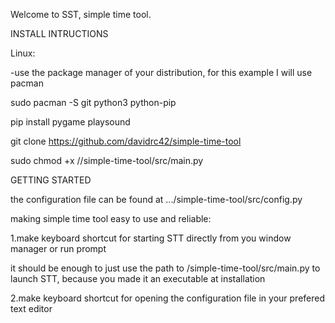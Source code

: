 Welcome to SST, simple time tool.

INSTALL INTRUCTIONS

Linux:

-use the package manager of your distribution, for this example I will use pacman 

sudo pacman -S git python3 python-pip


pip install pygame playsound

git clone https://github.com/davidrc42/simple-time-tool

sudo chmod +x  /<path-to-where-you-cloned>/simple-time-tool/src/main.py

GETTING STARTED
  
the configuration file can be found at .../simple-time-tool/src/config.py
  
making simple time tool easy to use and reliable:
  
1.make keyboard shortcut for starting STT directly from you window manager or run prompt
  
it should be enough to just use the path to /simple-time-tool/src/main.py to launch STT, because you made it an executable at installation
  
2.make keyboard shortcut for opening the configuration file in your prefered text editor


